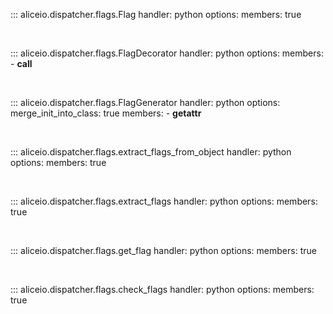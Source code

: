 ::: aliceio.dispatcher.flags.Flag
    handler: python
    options:
      members: true

<br/>

::: aliceio.dispatcher.flags.FlagDecorator
    handler: python
    options:
      members:
        - __call__

<br/>

::: aliceio.dispatcher.flags.FlagGenerator
    handler: python
    options:
      merge_init_into_class: true
      members:
        - __getattr__

<br/>

::: aliceio.dispatcher.flags.extract_flags_from_object
    handler: python
    options:
      members: true

<br/>

::: aliceio.dispatcher.flags.extract_flags
    handler: python
    options:
      members: true

<br/>

::: aliceio.dispatcher.flags.get_flag
    handler: python
    options:
      members: true

<br/>

::: aliceio.dispatcher.flags.check_flags
    handler: python
    options:
      members: true
